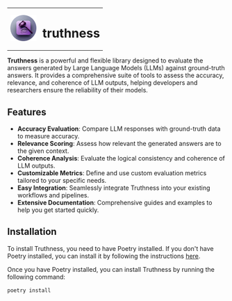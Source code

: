 <table style="border: none !important">
  <tr>
    <td>
      <img src="statics/logo.png" alt="Truthness Logo" width="60">
    </td>
    <td>
      <h1>truthness</h1>
    </td>
  </tr>
</table>


**Truthness** is a powerful and flexible library designed to evaluate the answers generated by Large Language Models (LLMs) against ground-truth answers. It provides a comprehensive suite of tools to assess the accuracy, relevance, and coherence of LLM outputs, helping developers and researchers ensure the reliability of their models.

## Features

- **Accuracy Evaluation**: Compare LLM responses with ground-truth data to measure accuracy.
- **Relevance Scoring**: Assess how relevant the generated answers are to the given context.
- **Coherence Analysis**: Evaluate the logical consistency and coherence of LLM outputs.
- **Customizable Metrics**: Define and use custom evaluation metrics tailored to your specific needs.
- **Easy Integration**: Seamlessly integrate Truthness into your existing workflows and pipelines.
- **Extensive Documentation**: Comprehensive guides and examples to help you get started quickly.

## Installation

To install Truthness, you need to have Poetry installed. If you don't have Poetry installed, you can install it by following the instructions [here](https://python-poetry.org/docs/#installation).

Once you have Poetry installed, you can install Truthness by running the following command:

```bash
poetry install
